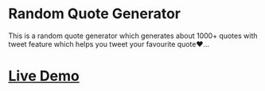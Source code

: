 # Random Quote Generator  

This is a random quote generator which generates about 1000+ quotes with tweet feature which helps you tweet your favourite quote❤️...

# [Live Demo](jrandomquote.netlify.app)




